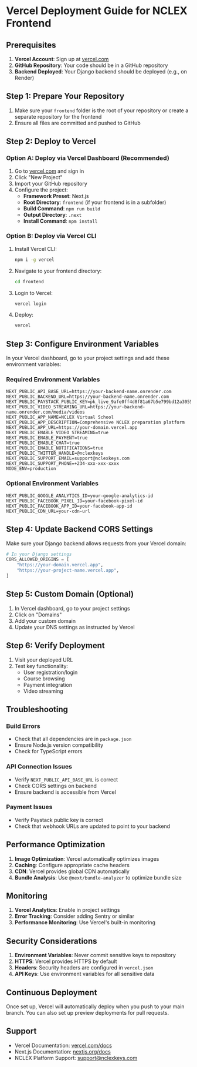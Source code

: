 # Vercel Deployment Guide for NCLEX Frontend

## Prerequisites

1. **Vercel Account**: Sign up at [vercel.com](https://vercel.com)
2. **GitHub Repository**: Your code should be in a GitHub repository
3. **Backend Deployed**: Your Django backend should be deployed (e.g., on Render)

## Step 1: Prepare Your Repository

1. Make sure your `frontend` folder is the root of your repository or create a separate repository for the frontend
2. Ensure all files are committed and pushed to GitHub

## Step 2: Deploy to Vercel

### Option A: Deploy via Vercel Dashboard (Recommended)

1. Go to [vercel.com](https://vercel.com) and sign in
2. Click "New Project"
3. Import your GitHub repository
4. Configure the project:
   - **Framework Preset**: Next.js
   - **Root Directory**: `frontend` (if your frontend is in a subfolder)
   - **Build Command**: `npm run build`
   - **Output Directory**: `.next`
   - **Install Command**: `npm install`

### Option B: Deploy via Vercel CLI

1. Install Vercel CLI:
   ```bash
   npm i -g vercel
   ```

2. Navigate to your frontend directory:
   ```bash
   cd frontend
   ```

3. Login to Vercel:
   ```bash
   vercel login
   ```

4. Deploy:
   ```bash
   vercel
   ```

## Step 3: Configure Environment Variables

In your Vercel dashboard, go to your project settings and add these environment variables:

### Required Environment Variables

```
NEXT_PUBLIC_API_BASE_URL=https://your-backend-name.onrender.com
NEXT_PUBLIC_BACKEND_URL=https://your-backend-name.onrender.com
NEXT_PUBLIC_PAYSTACK_PUBLIC_KEY=pk_live_9afe0ff4d8f81a67b5e799bd12a30551da1b0e19
NEXT_PUBLIC_VIDEO_STREAMING_URL=https://your-backend-name.onrender.com/media/videos
NEXT_PUBLIC_APP_NAME=NCLEX Virtual School
NEXT_PUBLIC_APP_DESCRIPTION=Comprehensive NCLEX preparation platform
NEXT_PUBLIC_APP_URL=https://your-domain.vercel.app
NEXT_PUBLIC_ENABLE_VIDEO_STREAMING=true
NEXT_PUBLIC_ENABLE_PAYMENT=true
NEXT_PUBLIC_ENABLE_CHAT=true
NEXT_PUBLIC_ENABLE_NOTIFICATIONS=true
NEXT_PUBLIC_TWITTER_HANDLE=@nclexkeys
NEXT_PUBLIC_SUPPORT_EMAIL=support@nclexkeys.com
NEXT_PUBLIC_SUPPORT_PHONE=+234-xxx-xxx-xxxx
NODE_ENV=production
```

### Optional Environment Variables

```
NEXT_PUBLIC_GOOGLE_ANALYTICS_ID=your-google-analytics-id
NEXT_PUBLIC_FACEBOOK_PIXEL_ID=your-facebook-pixel-id
NEXT_PUBLIC_FACEBOOK_APP_ID=your-facebook-app-id
NEXT_PUBLIC_CDN_URL=your-cdn-url
```

## Step 4: Update Backend CORS Settings

Make sure your Django backend allows requests from your Vercel domain:

```python
# In your Django settings
CORS_ALLOWED_ORIGINS = [
    "https://your-domain.vercel.app",
    "https://your-project-name.vercel.app",
]
```

## Step 5: Custom Domain (Optional)

1. In Vercel dashboard, go to your project settings
2. Click on "Domains"
3. Add your custom domain
4. Update your DNS settings as instructed by Vercel

## Step 6: Verify Deployment

1. Visit your deployed URL
2. Test key functionality:
   - User registration/login
   - Course browsing
   - Payment integration
   - Video streaming

## Troubleshooting

### Build Errors
- Check that all dependencies are in `package.json`
- Ensure Node.js version compatibility
- Check for TypeScript errors

### API Connection Issues
- Verify `NEXT_PUBLIC_API_BASE_URL` is correct
- Check CORS settings on backend
- Ensure backend is accessible from Vercel

### Payment Issues
- Verify Paystack public key is correct
- Check that webhook URLs are updated to point to your backend

## Performance Optimization

1. **Image Optimization**: Vercel automatically optimizes images
2. **Caching**: Configure appropriate cache headers
3. **CDN**: Vercel provides global CDN automatically
4. **Bundle Analysis**: Use `@next/bundle-analyzer` to optimize bundle size

## Monitoring

1. **Vercel Analytics**: Enable in project settings
2. **Error Tracking**: Consider adding Sentry or similar
3. **Performance Monitoring**: Use Vercel's built-in monitoring

## Security Considerations

1. **Environment Variables**: Never commit sensitive keys to repository
2. **HTTPS**: Vercel provides HTTPS by default
3. **Headers**: Security headers are configured in `vercel.json`
4. **API Keys**: Use environment variables for all sensitive data

## Continuous Deployment

Once set up, Vercel will automatically deploy when you push to your main branch. You can also set up preview deployments for pull requests.

## Support

- Vercel Documentation: [vercel.com/docs](https://vercel.com/docs)
- Next.js Documentation: [nextjs.org/docs](https://nextjs.org/docs)
- NCLEX Platform Support: support@nclexkeys.com

